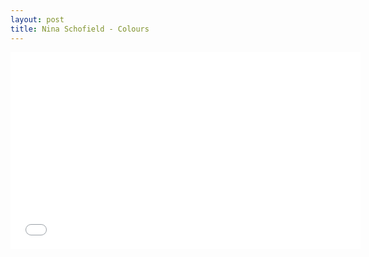 ```yaml
---
layout: post
title: Nina Schofield - Colours
---
```

<iframe width="560" height="315" src="//www.youtube.com/embed/ME7JTLIwAP4" frameborder="0" allowfullscreen></iframe>
